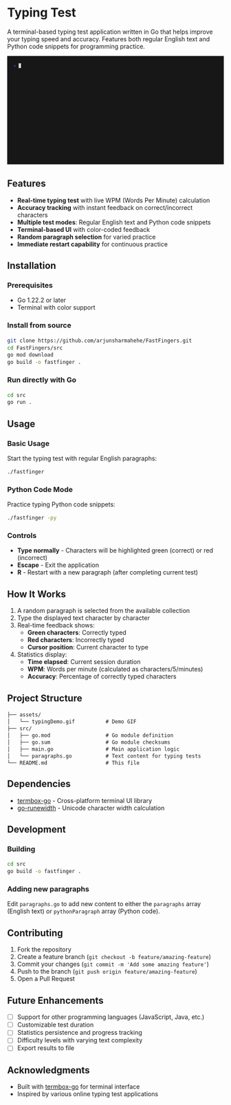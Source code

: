 # Typing Test

A terminal-based typing test application written in Go that helps improve your typing speed and accuracy. Features both regular English text and Python code snippets for programming practice.

![Typing Test Demo](assets/typingDemo.gif)

## Features

- **Real-time typing test** with live WPM (Words Per Minute) calculation
- **Accuracy tracking** with instant feedback on correct/incorrect characters
- **Multiple test modes**: Regular English text and Python code snippets
- **Terminal-based UI** with color-coded feedback
- **Random paragraph selection** for varied practice
- **Immediate restart capability** for continuous practice

## Installation

### Prerequisites

- Go 1.22.2 or later
- Terminal with color support

### Install from source

```bash
git clone https://github.com/arjunsharmahehe/FastFingers.git
cd FastFingers/src
go mod download
go build -o fastfinger .
```

### Run directly with Go

```bash
cd src
go run .
```

## Usage

### Basic Usage

Start the typing test with regular English paragraphs:

```bash
./fastfinger
```

### Python Code Mode

Practice typing Python code snippets:

```bash
./fastfinger -py
```

### Controls

- **Type normally** - Characters will be highlighted green (correct) or red (incorrect)
- **Escape** - Exit the application
- **R** - Restart with a new paragraph (after completing current test)

## How It Works

1. A random paragraph is selected from the available collection
2. Type the displayed text character by character
3. Real-time feedback shows:
   - **Green characters**: Correctly typed
   - **Red characters**: Incorrectly typed
   - **Cursor position**: Current character to type
4. Statistics display:
   - **Time elapsed**: Current session duration
   - **WPM**: Words per minute (calculated as characters/5/minutes)
   - **Accuracy**: Percentage of correctly typed characters

## Project Structure

```
├── assets/
│   └── typingDemo.gif          # Demo GIF
├── src/
│   ├── go.mod                  # Go module definition
│   ├── go.sum                  # Go module checksums
│   ├── main.go                 # Main application logic
│   └── paragraphs.go           # Text content for typing tests
└── README.md                   # This file
```

## Dependencies

- [termbox-go](https://github.com/nsf/termbox-go) - Cross-platform terminal UI library
- [go-runewidth](https://github.com/mattn/go-runewidth) - Unicode character width calculation

## Development

### Building

```bash
cd src
go build -o fastfinger .
```

### Adding new paragraphs

Edit `paragraphs.go` to add new content to either the `paragraphs` array (English text) or `pythonParagraph` array (Python code).

## Contributing

1. Fork the repository
2. Create a feature branch (`git checkout -b feature/amazing-feature`)
3. Commit your changes (`git commit -m 'Add some amazing feature'`)
4. Push to the branch (`git push origin feature/amazing-feature`)
5. Open a Pull Request

## Future Enhancements

- [ ] Support for other programming languages (JavaScript, Java, etc.)
- [ ] Customizable test duration
- [ ] Statistics persistence and progress tracking
- [ ] Difficulty levels with varying text complexity
- [ ] Export results to file

## Acknowledgments

- Built with [termbox-go](https://github.com/nsf/termbox-go) for terminal interface
- Inspired by various online typing test applications
